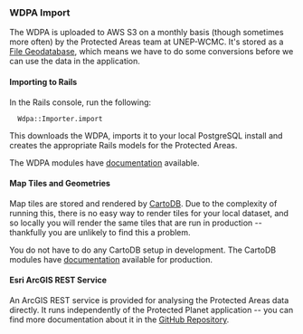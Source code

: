 ### WDPA Import

The WDPA is uploaded to AWS S3 on a monthly basis (though sometimes more
often) by the Protected Areas team at UNEP-WCMC. It's stored as a [File
Geodatabase](http://webhelp.esri.com/arcgisdesktop/9.2/index.cfm?topicname=types_of_geodatabases),
which means we have to do some conversions before we can use the data in
the application.

#### Importing to Rails

In the Rails console, run the following:

```
  Wdpa::Importer.import
```

This downloads the WDPA, imports it to your local PostgreSQL install and
creates the appropriate Rails models for the Protected Areas.

The WDPA modules have [documentation](../lib/modules/wdpa/README.md)
available.

#### Map Tiles and Geometries

Map tiles are stored and rendered by [CartoDB](http://cartodb.com). Due
to the complexity of running this, there is no easy way to render tiles
for your local dataset, and so locally you will render the same tiles
that are run in production -- thankfully you are unlikely to find this a
problem.

You do not have to do any CartoDB setup in development. The CartoDB
modules have [documentation](../lib/modules/carto_db/README.md)
available for production.

#### Esri ArcGIS REST Service

An ArcGIS REST service is provided for analysing the Protected Areas
data directly. It runs independently of the Protected Planet
application -- you can find more documentation about it in the [GitHub
Repository](https://github.com/unepwcmc/ProtectedPlanet-ESRI).
